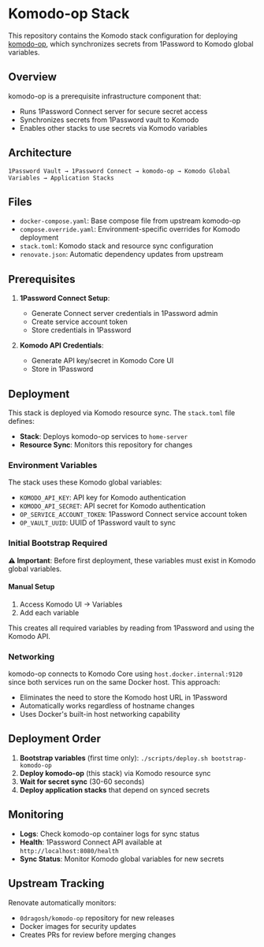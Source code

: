 # Komodo-op Stack

This repository contains the Komodo stack configuration for deploying [komodo-op](https://github.com/0dragosh/komodo-op), which synchronizes secrets from 1Password to Komodo global variables.

## Overview

komodo-op is a prerequisite infrastructure component that:
- Runs 1Password Connect server for secure secret access
- Synchronizes secrets from 1Password vault to Komodo
- Enables other stacks to use secrets via Komodo variables

## Architecture

```
1Password Vault → 1Password Connect → komodo-op → Komodo Global Variables → Application Stacks
```

## Files

- `docker-compose.yaml`: Base compose file from upstream komodo-op
- `compose.override.yaml`: Environment-specific overrides for Komodo deployment
- `stack.toml`: Komodo stack and resource sync configuration
- `renovate.json`: Automatic dependency updates from upstream

## Prerequisites

1. **1Password Connect Setup**:
   - Generate Connect server credentials in 1Password admin
   - Create service account token
   - Store credentials in 1Password

2. **Komodo API Credentials**:
   - Generate API key/secret in Komodo Core UI
   - Store in 1Password

## Deployment

This stack is deployed via Komodo resource sync. The `stack.toml` file defines:

- **Stack**: Deploys komodo-op services to `home-server`
- **Resource Sync**: Monitors this repository for changes

### Environment Variables

The stack uses these Komodo global variables:
- `KOMODO_API_KEY`: API key for Komodo authentication
- `KOMODO_API_SECRET`: API secret for Komodo authentication
- `OP_SERVICE_ACCOUNT_TOKEN`: 1Password Connect service account token
- `OP_VAULT_UUID`: UUID of 1Password vault to sync

### Initial Bootstrap Required

**⚠️ Important**: Before first deployment, these variables must exist in Komodo global variables.

#### Manual Setup
1. Access Komodo UI → Variables
2. Add each variable

This creates all required variables by reading from 1Password and using the Komodo API.

### Networking

komodo-op connects to Komodo Core using `host.docker.internal:9120` since both services run on the same Docker host. This approach:
- Eliminates the need to store the Komodo host URL in 1Password
- Automatically works regardless of hostname changes
- Uses Docker's built-in host networking capability

## Deployment Order

1. **Bootstrap variables** (first time only): `./scripts/deploy.sh bootstrap-komodo-op`
2. **Deploy komodo-op** (this stack) via Komodo resource sync
3. **Wait for secret sync** (30-60 seconds)
4. **Deploy application stacks** that depend on synced secrets

## Monitoring

- **Logs**: Check komodo-op container logs for sync status
- **Health**: 1Password Connect API available at `http://localhost:8080/health`
- **Sync Status**: Monitor Komodo global variables for new secrets

## Upstream Tracking

Renovate automatically monitors:
- `0dragosh/komodo-op` repository for new releases
- Docker images for security updates
- Creates PRs for review before merging changes